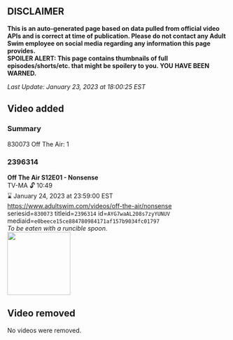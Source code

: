 ## DISCLAIMER
**This is an auto-generated page based on data pulled from official video APIs and is correct at time of publication. Please do not contact any Adult Swim employee on social media regarding any information this page provides.**  
**SPOILER ALERT: This page contains thumbnails of full episodes/shorts/etc. that might be spoilery to you. YOU HAVE BEEN WARNED.**  

_Last Update: January 23, 2023 at 18:00:25 EST_
## Video added
### Summary
830073 Off The Air: 1  
### 2396314
**Off The Air S12E01 - Nonsense**  
TV-MA 🔓 10:49  
⌛ January 24, 2023 at 23:59:00 EST  
https://www.adultswim.com/videos/off-the-air/nonsense  
seriesid=`830073` titleid=`2396314` id=`AYG7waAL208s7zyYUNUV` mediaid=`e0beece15ce884780984171af157b9034fc01797`  
_To be eaten with a runcible spoon._  
<a href="https://media.cdn.adultswim.com/uploads/20220707/thumbnails/2_227793267-OffTheAir_1201_Nonsense.png"><img src="https://media.cdn.adultswim.com/uploads/20220707/thumbnails/2_227793267-OffTheAir_1201_Nonsense.png" height="144px" /></a>
## Video removed
No videos were removed.  
